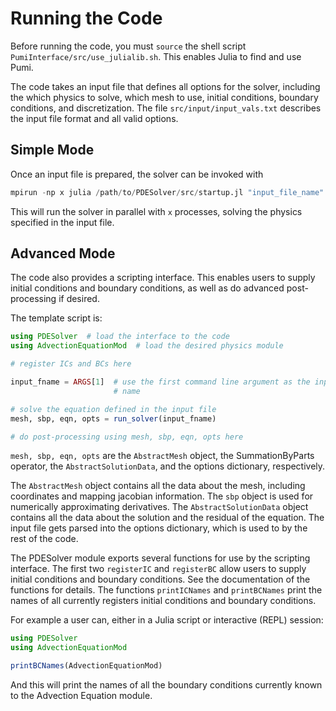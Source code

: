 # Running the Code
Before running the code, you must `source` the shell script
`PumiInterface/src/use_julialib.sh`.  This enables Julia to find and use Pumi.

The code takes an input file that defines all options for the solver, including
the which physics to solve, which mesh to use, initial conditions,
boundary conditions, and discretization.  The file `src/input/input_vals.txt`
describes the input file format and all valid options.

## Simple Mode
Once an input file is prepared, the solver can be invoked with

```julia
mpirun -np x julia /path/to/PDESolver/src/startup.jl "input_file_name"
```

This will run the solver in parallel with `x` processes, solving the physics
specified in the input file.

## Advanced Mode
The code also provides a scripting interface.  This enables users to supply
initial conditions and boundary conditions, as well as do advanced
post-processing if desired.

The template script is:

```julia
using PDESolver  # load the interface to the code
using AdvectionEquationMod  # load the desired physics module

# register ICs and BCs here

input_fname = ARGS[1]  # use the first command line argument as the input file
                       # name

# solve the equation defined in the input file
mesh, sbp, eqn, opts = run_solver(input_fname)

# do post-processing using mesh, sbp, eqn, opts here

```

`mesh, sbp, eqn, opts` are the `AbstractMesh` object, the SummationByParts operator, the `AbstractSolutionData`, and the options dictionary, respectively.

The `AbstractMesh` object contains all the data about the mesh, including
coordinates and mapping jacobian information.  The `sbp` object is used for
numerically approximating derivatives. The `AbstractSolutionData` object contains
all the data about the solution and the residual of the equation.  The input
file gets parsed into the options dictionary, which is used to by the rest of
the code.

The PDESolver module exports several functions for use by the scripting
interface.  The first two `registerIC` and `registerBC` allow users to supply
initial conditions and boundary conditions.  See the documentation of the
functions for details.  The functions `printICNames` and `printBCNames` print
the names of all currently registers initial conditions and boundary conditions.

For example a user can, either in a Julia script or interactive (REPL) session:
```julia
using PDESolver
using AdvectionEquationMod

printBCNames(AdvectionEquationMod)
```

And this will print the names of all the boundary conditions currently known
to the Advection Equation module.


